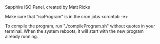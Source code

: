 Sapphire ISO Panel, created by Matt Ricks

Make sure that "isoProgram" is in the cron jobs <crontab -e>

To compile the program, run "./compileProgram.sh" without quotes in your
terminal.  When the system reboots, it will start with the new program
already running.
